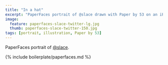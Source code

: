 ```yaml
---
title: "In a hat"
excerpt: "PaperFaces portrait of @slace drawn with Paper by 53 on an iPad."
image: 
  feature: paperfaces-slace-twitter-lg.jpg
  thumb: paperfaces-slace-twitter-150.jpg
tags: [portrait, illustration, Paper by 53]
---
```


PaperFaces portrait of [@slace](http://twitter.com/slace).

{% include boilerplate/paperfaces.md %}